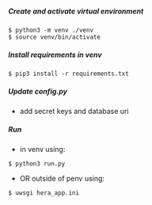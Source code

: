 ##### Create and activate virtual environment
```console
$ python3 -m venv ./venv
$ source venv/bin/activate
```

##### Install requirements in venv
```console
$ pip3 install -r requirements.txt
```

##### Update config.py
* add secret keys and database uri

##### Run 
* in venv using:
```console
$ python3 run.py
```
* OR outside of penv using:
```console
$ uwsgi hera_app.ini
```
